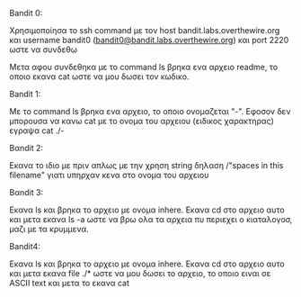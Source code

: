 Bandit 0:

Χρησιμοποίησα το ssh command με τον host bandit.labs.overthewire.org και username bandit0 (bandit0@bandit.labs.overthewire.org) και port 2220 ωστε να συνδεθω

Μετα αφου συνδεθηκα με το command ls βρηκα ενα αρχειο readme, το οποιο εκανα cat ωστε να μου δωσει τον κωδικο.  

Bandit 1:

Με το command ls βρηκα ενα αρχειο, το οποιο ονομαζεται "-". Εφοσον δεν μπορουσα να κανω cat με το ονομα του αρχειου (ειδικος χαρακτηρας) εγραψα cat ./-  

Βαndit 2:

Εκανα το ιδιο με πριν απλως με την χρηση  string δηλαση /"spaces in this filename" γιατι υπηρχαν κενα στο ονομα του αρχειου

Βαndit 3:

Εκανα ls και βρηκα το αρχειo με ονομα inhere. Εκανα cd στο αρχειο αυτο και μετα εκανα ls -a ωστε να βρω ολα τα αρχεια πυ περιεχει ο κιαταλογοσ, μαζι με τα κρυμμενα. 

Bandit4:

Εκανα ls και βρηκα το αρχειo με ονομα inhere. Εκανα cd στο αρχειο αυτο και μετα εκανα file ./* ωστε να μου δωσει το αρχειο, το οποιο ειναι σε ASCII text και μετα το εκανα cat

